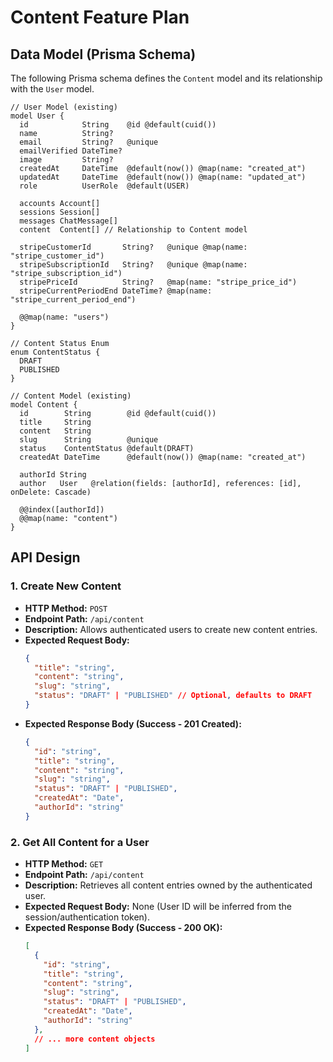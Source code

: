 # Content Feature Plan

## Data Model (Prisma Schema)

The following Prisma schema defines the `Content` model and its relationship with the `User` model.

```prisma
// User Model (existing)
model User {
  id            String    @id @default(cuid())
  name          String?
  email         String?   @unique
  emailVerified DateTime?
  image         String?
  createdAt     DateTime  @default(now()) @map(name: "created_at")
  updatedAt     DateTime  @default(now()) @map(name: "updated_at")
  role          UserRole  @default(USER)

  accounts Account[]
  sessions Session[]
  messages ChatMessage[]
  content  Content[] // Relationship to Content model

  stripeCustomerId       String?   @unique @map(name: "stripe_customer_id")
  stripeSubscriptionId   String?   @unique @map(name: "stripe_subscription_id")
  stripePriceId          String?   @map(name: "stripe_price_id")
  stripeCurrentPeriodEnd DateTime? @map(name: "stripe_current_period_end")

  @@map(name: "users")
}

// Content Status Enum
enum ContentStatus {
  DRAFT
  PUBLISHED
}

// Content Model (existing)
model Content {
  id        String        @id @default(cuid())
  title     String
  content   String
  slug      String        @unique
  status    ContentStatus @default(DRAFT)
  createdAt DateTime      @default(now()) @map(name: "created_at")

  authorId String
  author   User   @relation(fields: [authorId], references: [id], onDelete: Cascade)

  @@index([authorId])
  @@map(name: "content")
}
```

## API Design

### 1. Create New Content

*   **HTTP Method:** `POST`
*   **Endpoint Path:** `/api/content`
*   **Description:** Allows authenticated users to create new content entries.
*   **Expected Request Body:**
    ```json
    {
      "title": "string",
      "content": "string",
      "slug": "string",
      "status": "DRAFT" | "PUBLISHED" // Optional, defaults to DRAFT
    }
    ```
*   **Expected Response Body (Success - 201 Created):**
    ```json
    {
      "id": "string",
      "title": "string",
      "content": "string",
      "slug": "string",
      "status": "DRAFT" | "PUBLISHED",
      "createdAt": "Date",
      "authorId": "string"
    }
    ```

### 2. Get All Content for a User

*   **HTTP Method:** `GET`
*   **Endpoint Path:** `/api/content`
*   **Description:** Retrieves all content entries owned by the authenticated user.
*   **Expected Request Body:** None (User ID will be inferred from the session/authentication token).
*   **Expected Response Body (Success - 200 OK):**
    ```json
    [
      {
        "id": "string",
        "title": "string",
        "content": "string",
        "slug": "string",
        "status": "DRAFT" | "PUBLISHED",
        "createdAt": "Date",
        "authorId": "string"
      },
      // ... more content objects
    ]